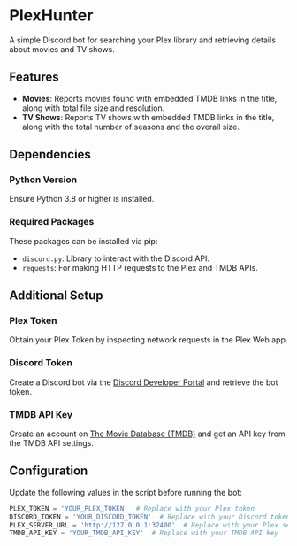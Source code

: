 # PlexHunter
A simple Discord bot for searching your Plex library and retrieving details about movies and TV shows.

## Features
- **Movies**: Reports movies found with embedded TMDB links in the title, along with total file size and resolution.
- **TV Shows**: Reports TV shows with embedded TMDB links in the title, along with the total number of seasons and the overall size.

## Dependencies

### Python Version
Ensure Python 3.8 or higher is installed.

### Required Packages
These packages can be installed via pip:
- `discord.py`: Library to interact with the Discord API.
- `requests`: For making HTTP requests to the Plex and TMDB APIs.

## Additional Setup

### Plex Token
Obtain your Plex Token by inspecting network requests in the Plex Web app.

### Discord Token
Create a Discord bot via the [Discord Developer Portal](https://discord.com/developers/applications) and retrieve the bot token.

### TMDB API Key
Create an account on [The Movie Database (TMDB)](https://www.themoviedb.org/) and get an API key from the TMDB API settings.

## Configuration
Update the following values in the script before running the bot:

```python
PLEX_TOKEN = 'YOUR_PLEX_TOKEN'  # Replace with your Plex token
DISCORD_TOKEN = 'YOUR_DISCORD_TOKEN'  # Replace with your Discord token
PLEX_SERVER_URL = 'http://127.0.0.1:32400'  # Replace with your Plex server URL
TMDB_API_KEY = 'YOUR_TMDB_API_KEY'  # Replace with your TMDB API key
